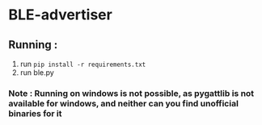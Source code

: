 # BLE-advertiser
## Running : 
  1. run `pip install -r requirements.txt`
  2. run ble.py
### Note : Running on windows is not possible, as pygattlib is not available for windows, and neither can you find unofficial binaries for it


